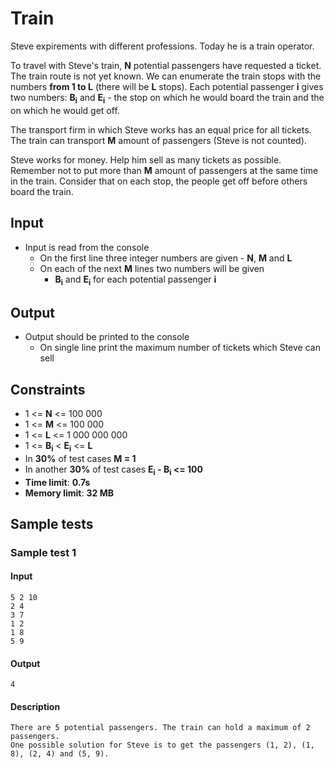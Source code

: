 # Train

Steve expirements with different professions. Today he is a train operator.

To travel with Steve's train, **N** potential passengers have requested a ticket. The train route is not yet known. We can enumerate the train stops with the numbers **from 1 to L** (there will be **L** stops). Each potential passenger **i** gives two numbers: **B<sub>i</sub>** and **E<sub>i</sub>** - the stop on which he would board the train and the on which he would get off.

The transport firm in which Steve works has an equal price for all tickets. The train can transport **M** amount of passengers (Steve is not counted).

Steve works for money. Help him sell as many tickets as possible. Remember not to put more than **M** amount of passengers at the same time in the train. Consider that on each stop, the people get off before others board the train.

## Input
- Input is read from the console
  - On the first line three integer numbers are given - **N**, **M** and **L**
  - On each of the next **M** lines two numbers will be given
    - **B<sub>i</sub>** and **E<sub>i</sub>** for each potential passenger **i**

## Output
- Output should be printed to the console
  - On single line print the maximum number of tickets which Steve can sell

## Constraints
- 1 <= **N** <= 100 000
- 1 <= **M** <= 100 000
- 1 <= **L** <= 1 000 000 000
- 1 <= **B<sub>i</sub>** < **E<sub>i</sub>** <= **L**
- In **30%** of test cases **M = 1**
- In another **30%** of test cases **E<sub>i</sub> - B<sub>i</sub> <= 100**
- **Time limit**: **0.7s**
- **Memory limit**: **32 MB**

## Sample tests

### Sample test 1

#### Input
```
5 2 10
2 4
3 7
1 2
1 8
5 9
```

#### Output
```
4
```

#### Description
```
There are 5 potential passengers. The train can hold a maximum of 2 passengers.
One possible solution for Steve is to get the passengers (1, 2), (1, 8), (2, 4) and (5, 9).
```
